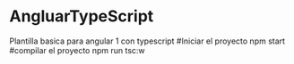 # AngluarTypeScript
Plantilla basica para angular 1 con typescript
#Iniciar el proyecto
npm start
#compilar el proyecto
npm run tsc:w
